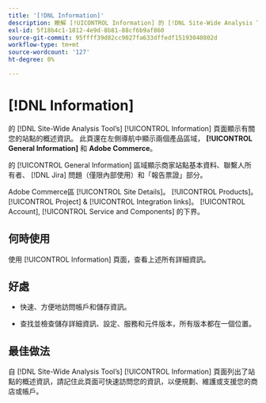 ```yaml
---
title: '[!DNL Information]'
description: 瞭解 [!UICONTROL Information] 的 [!DNL Site-Wide Analysis Tool]、何時使用、其好處和最佳實踐。
exl-id: 5f18b4c1-1812-4e9d-8b81-88cf6b9af860
source-git-commit: 95ffff39d82cc9027fa633dffedf15193040802d
workflow-type: tm+mt
source-wordcount: '127'
ht-degree: 0%

---
```


# [!DNL Information]

的 [!DNL Site-Wide Analysis Tool’s] [!UICONTROL Information] 頁面顯示有關您的站點的概述資訊。 此頁還在左側導航中顯示兩個產品區域， **[!UICONTROL General Information]** 和 **Adobe Commerce**。

的 [!UICONTROL General Information] 區域顯示商家站點基本資料、聯繫人所有者、 [!DNL Jira] 問題（僅限內部使用）和「報告票證」部分。

Adobe Commerce區 [!UICONTROL Site Details]。 [!UICONTROL Products]。 [!UICONTROL Project] &amp; [!UICONTROL Integration links]。 [!UICONTROL Account], [!UICONTROL Service and Components] 的下界。

## 何時使用

使用 [!UICONTROL Information] 頁面，查看上述所有詳細資訊。

## 好處

* 快速、方便地訪問帳戶和儲存資訊。

* 查找並檢查儲存詳細資訊、設定、服務和元件版本，所有版本都在一個位置。

## 最佳做法

自 [!DNL Site-Wide Analysis Tool’s] [!UICONTROL Information] 頁面列出了站點的概述資訊，請記住此頁面可快速訪問您的資訊，以便規劃、維護或支援您的商店或帳戶。
